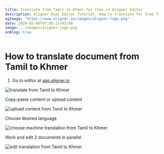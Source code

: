 ```yaml
---
title: Translate from Tamil to Khmer for free in Aligner Editor
description: Aligner Dual Editor Tutorial. How to translate for free from Tamil to Khmer. Aligner is multilingual document management platform. 
ogImage: "https://www.aligner.io/images/aligner-logo.png"
date: 2020-05-06T07:09:21+03:00
image: ../images/aligner-logo.png
onBlog: true
---
```


# How to translate document from Tamil to Khmer

1. Go to editor at [app.aligner.io](https://app.aligner.io "Aligner App web page")

![translate from Tamil to Khmer](../aligner-blank-editor.png "translate from Tamil to Khmer")

Copy-paste content or upload content

![upload content from Tamil to Khmer](../aligner-uploaded-document.png "upload content from Tamil to Khmer")

Choose desired language

![choose machine translation from Tamil to Khmer](../aligner-language-dropdown.png "choose machine translation from Tamil to Khmer")

Work and edit 2 documents in parallel

![edit translation from Tamil to Khmer](../aligner-double-sitded-editor.png "edit translation from Tamil to Khmer")

